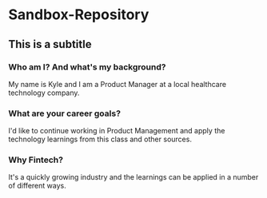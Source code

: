 # Sandbox-Repository

## This is a subtitle

### Who am I? And what's my background?
My name is Kyle and I am a Product Manager at a local healthcare technology company.
### What are your career goals?
I'd like to continue working in Product Management and apply the technology learnings from this class and other sources.
### Why Fintech?
It's a quickly growing industry and the learnings can be applied in a number of different ways.